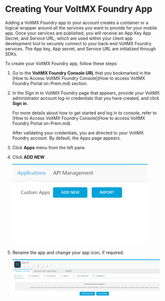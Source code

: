 ﻿ 

Creating Your VoltMX Foundry App
=============================

Adding a VoltMX Foundry app to your account creates a container or a logical wrapper around all the services you want to provide for your mobile app. Once your services are published, you will receive an App Key App Secret, and Service URL, which are used within your client app development tool to securely connect to your back-end VoltMX Foundry services. The App key, App secret, and Service URL are initialized through SDKs.

To create your VoltMX Foundry app, follow these steps:

1.  Go to the **VoltMX Foundry Console URL** that you bookmarked in the [How to Access VoltMX Foundry Console](How to access VoltMX Foundry Portal on-Prem.md) section.
2.  In the Sign in to VoltMX Foundry page that appears, provide your VoltMX administrator account log-in credentials that you have created, and click **Sign in**.
    
    For more details about how to get started and log in to console, refer to [How to Access VoltMX Foundry Console](How to access VoltMX Foundry Portal on-Prem.md).
    
    After validating your credentials, you are directed to your VoltMX Foundry account. By default, the Apps page appears.
    
3.  Click **Apps** menu from the left pane.
4.  Click **ADD NEW**.
    
    ![](Resources/Images/onpremises/MF_console_home.png)
    
5.  Rename the app and change your app icon, if required.
    
    ![](Resources/Images/onpremises/Name_and_Image.png)
